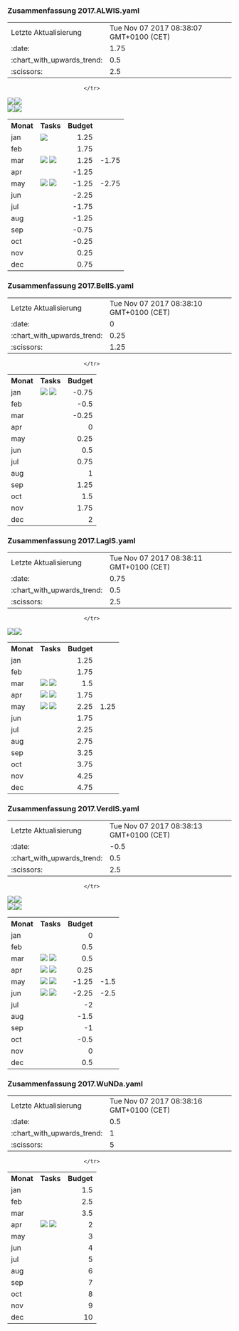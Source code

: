 

### Zusammenfassung 2017.ALWIS.yaml
<table>
            <tr>
                <td>Letzte Aktualisierung</td><td>Tue Nov 07 2017 08:38:07 GMT+0100 (CET)</td>
            </tr>
            <tr>
                <td>:date:</td><td>1.75</td>
            </tr>
            <tr>
                <td> :chart_with_upwards_trend: </td><td>0.5</td>
            </tr>
            <tr>
                <td>:scissors:</td><td>2.5</td>
            </tr>
        </table>

 <table>
                        <tr>
                            <th valign="top" align="left">Monat</th>
                            <th valign="top" align="left">Tasks</th>
                            <th valign="bottom" align="right">Budget</th>
                 
                            </tr>
        
<tr>
                                <td valign="top">jan</td>
                            <td>
<a target="_blank" href="https://github.com/cismet/wupp/issues/1043"><img src="https://img.shields.io/badge/%231043%20-Billing%20%20%20RechnungsanlRechnungsanlRechnungsanlRechnungsanlRechnungsanlRechnungsanlRechnungsanlRechnungsanlRechnungsanlage%20ben%C3%B6tigt%20Trennung%20der%20Baulasten%20und%20der%20Katasterausz%C3%BCg%E2%80%A6%09%09%09%09-green.svg?style=flat?maxAge=1"/></a>
<br>
</td>
                        <td align="right" valign="bottom">1.25</td>
</tr>
<tr>
                                <td valign="top">feb</td>
                            <td>
</td>
                <td align="right" valign="bottom">1.75</td>
</tr>
<tr>
                                <td valign="top">mar</td>
                            <td>
<a target="_blank" href="https://github.com/cismet/wupp/issues/1118"><img src="https://img.shields.io/badge/%231118%20-Vermessungsunterlagenportal%3A%20unerwarteter%20Fehler%20ist%20beim%20Ausf%C3%BChren%20des%20Tasks%20NA%E2%80%A6%09%09%09%09-green.svg?style=flat?maxAge=1"/></a>
<a target="_blank" href="https://github.com/cismet/wupp/issues/1118"><img src="https://img.shields.io/badge/cons%20-1-yellow.svg?style=flat?maxAge=1"/></a>
<br>
</td>
                        <td align="right" valign="bottom">1.25</td>
<a target="_blank" href="https://github.com/cismet/wupp/issues/1059"><img src="https://img.shields.io/badge/%231059%20-Anbindung%20Bestellformular%20Amtliche%20Basiskarte%20(ABK)%20(3%20MT)%09%09%09%09-green.svg?style=flat?maxAge=1"/></a>
<a target="_blank" href="https://github.com/cismet/wupp/issues/1059"><img src="https://img.shields.io/badge/cons%20-3-yellow.svg?style=flat?maxAge=1"/></a>
<br>
</td>
                        <td align="right" valign="bottom">-1.75</td>
</tr>
<tr>
                                <td valign="top">apr</td>
                            <td>
</td>
                <td align="right" valign="bottom">-1.25</td>
</tr>
<tr>
                                <td valign="top">may</td>
                            <td>
<a target="_blank" href="https://github.com/cismet/wupp/issues/1150"><img src="https://img.shields.io/badge/%231150%20-Nutzername%20in%20WuNDa%20an%203A%20Server%20durchreichen%3F%20(0%2C5%20MT)%09%09%09%09-green.svg?style=flat?maxAge=1"/></a>
<a target="_blank" href="https://github.com/cismet/wupp/issues/1150"><img src="https://img.shields.io/badge/cons%20-0.5-yellow.svg?style=flat?maxAge=1"/></a>
<br>
</td>
                        <td align="right" valign="bottom">-1.25</td>
<a target="_blank" href="https://github.com/cismet/wupp/issues/1149"><img src="https://img.shields.io/badge/%231149%20-Sammelissue%20und%20ToDo%09%09%09%09-green.svg?style=flat?maxAge=1"/></a>
<a target="_blank" href="https://github.com/cismet/wupp/issues/1149"><img src="https://img.shields.io/badge/cons%20-1.5-orange.svg?style=flat?maxAge=1"/></a>
<br>
</td>
                        <td align="right" valign="bottom">-2.75</td>
</tr>
<tr>
                                <td valign="top">jun</td>
                            <td>
</td>
                <td align="right" valign="bottom">-2.25</td>
</tr>
<tr>
                                <td valign="top">jul</td>
                            <td>
</td>
                <td align="right" valign="bottom">-1.75</td>
</tr>
<tr>
                                <td valign="top">aug</td>
                            <td>
</td>
                <td align="right" valign="bottom">-1.25</td>
</tr>
<tr>
                                <td valign="top">sep</td>
                            <td>
</td>
                <td align="right" valign="bottom">-0.75</td>
</tr>
<tr>
                                <td valign="top">oct</td>
                            <td>
</td>
                <td align="right" valign="bottom">-0.25</td>
</tr>
<tr>
                                <td valign="top">nov</td>
                            <td>
</td>
                <td align="right" valign="bottom">0.25</td>
</tr>
<tr>
                                <td valign="top">dec</td>
                            <td>
</td>
                <td align="right" valign="bottom">0.75</td>
</tr>
</table>


### Zusammenfassung 2017.BelIS.yaml
<table>
            <tr>
                <td>Letzte Aktualisierung</td><td>Tue Nov 07 2017 08:38:10 GMT+0100 (CET)</td>
            </tr>
            <tr>
                <td>:date:</td><td>0</td>
            </tr>
            <tr>
                <td> :chart_with_upwards_trend: </td><td>0.25</td>
            </tr>
            <tr>
                <td>:scissors:</td><td>1.25</td>
            </tr>
        </table>

 <table>
                        <tr>
                            <th valign="top" align="left">Monat</th>
                            <th valign="top" align="left">Tasks</th>
                            <th valign="bottom" align="right">Budget</th>
                 
                            </tr>
        
<tr>
                                <td valign="top">jan</td>
                            <td>
<a target="_blank" href="https://github.com/cismet/wupp/issues/873"><img src="https://img.shields.io/badge/%23873%20-Farbliche%20Markierung%20in%20den%20Arbeitsauftr%C3%A4gen%20anpassen%20(1MT)%09%09%09%09-green.svg?style=flat?maxAge=1"/></a>
<a target="_blank" href="https://github.com/cismet/wupp/issues/873"><img src="https://img.shields.io/badge/cons%20-1-yellow.svg?style=flat?maxAge=1"/></a>
<br>
</td>
                        <td align="right" valign="bottom">-0.75</td>
</tr>
<tr>
                                <td valign="top">feb</td>
                            <td>
</td>
                <td align="right" valign="bottom">-0.5</td>
</tr>
<tr>
                                <td valign="top">mar</td>
                            <td>
</td>
                <td align="right" valign="bottom">-0.25</td>
</tr>
<tr>
                                <td valign="top">apr</td>
                            <td>
</td>
                <td align="right" valign="bottom">0</td>
</tr>
<tr>
                                <td valign="top">may</td>
                            <td>
</td>
                <td align="right" valign="bottom">0.25</td>
</tr>
<tr>
                                <td valign="top">jun</td>
                            <td>
</td>
                <td align="right" valign="bottom">0.5</td>
</tr>
<tr>
                                <td valign="top">jul</td>
                            <td>
</td>
                <td align="right" valign="bottom">0.75</td>
</tr>
<tr>
                                <td valign="top">aug</td>
                            <td>
</td>
                <td align="right" valign="bottom">1</td>
</tr>
<tr>
                                <td valign="top">sep</td>
                            <td>
</td>
                <td align="right" valign="bottom">1.25</td>
</tr>
<tr>
                                <td valign="top">oct</td>
                            <td>
</td>
                <td align="right" valign="bottom">1.5</td>
</tr>
<tr>
                                <td valign="top">nov</td>
                            <td>
</td>
                <td align="right" valign="bottom">1.75</td>
</tr>
<tr>
                                <td valign="top">dec</td>
                            <td>
</td>
                <td align="right" valign="bottom">2</td>
</tr>
</table>


### Zusammenfassung 2017.LagIS.yaml
<table>
            <tr>
                <td>Letzte Aktualisierung</td><td>Tue Nov 07 2017 08:38:11 GMT+0100 (CET)</td>
            </tr>
            <tr>
                <td>:date:</td><td>0.75</td>
            </tr>
            <tr>
                <td> :chart_with_upwards_trend: </td><td>0.5</td>
            </tr>
            <tr>
                <td>:scissors:</td><td>2.5</td>
            </tr>
        </table>

 <table>
                        <tr>
                            <th valign="top" align="left">Monat</th>
                            <th valign="top" align="left">Tasks</th>
                            <th valign="bottom" align="right">Budget</th>
                 
                            </tr>
        
<tr>
                                <td valign="top">jan</td>
                            <td>
</td>
                <td align="right" valign="bottom">1.25</td>
</tr>
<tr>
                                <td valign="top">feb</td>
                            <td>
</td>
                <td align="right" valign="bottom">1.75</td>
</tr>
<tr>
                                <td valign="top">mar</td>
                            <td>
<a target="_blank" href="https://github.com/cismet/wupp/issues/1104"><img src="https://img.shields.io/badge/%231104%20-Lagis%3A%20Erweiterung%20Baulasten%20(0%2C75%20MT)%09%09%09%09-green.svg?style=flat?maxAge=1"/></a>
<a target="_blank" href="https://github.com/cismet/wupp/issues/1104"><img src="https://img.shields.io/badge/cons%20-0.75-orange.svg?style=flat?maxAge=1"/></a>
<br>
</td>
                        <td align="right" valign="bottom">1.5</td>
</tr>
<tr>
                                <td valign="top">apr</td>
                            <td>
<a target="_blank" href="https://github.com/cismet/wupp/issues/1106"><img src="https://img.shields.io/badge/%231106%20-Lagis%3A%20Abteilungs%20IX%20Flurst%C3%BCck%20wird%20kein%20Datum%20der%20Historie%20eingetragen%20(0%2C25%20MT%E2%80%A6%09%09%09%09-green.svg?style=flat?maxAge=1"/></a>
<a target="_blank" href="https://github.com/cismet/wupp/issues/1106"><img src="https://img.shields.io/badge/cons%20-0.25-yellow.svg?style=flat?maxAge=1"/></a>
<br>
</td>
                        <td align="right" valign="bottom">1.75</td>
</tr>
<tr>
                                <td valign="top">may</td>
                            <td>
<a target="_blank" href="https://github.com/cismet/wupp/issues/1107"><img src="https://img.shields.io/badge/%231107%20-Lagis%3A%20Abt.%20IX%20Flurst%C3%BCcke%20als%20extra%20Layer.%09%09%09%09-green.svg?style=flat?maxAge=1"/></a>
<a target="_blank" href="https://github.com/cismet/wupp/issues/1107"><img src="https://img.shields.io/badge/cons%20-0-yellowgreen.svg?style=flat?maxAge=1"/></a>
<br>
</td>
                        <td align="right" valign="bottom">2.25</td>
<a target="_blank" href="https://github.com/cismet/wupp/issues/1105"><img src="https://img.shields.io/badge/%231105%20-Lagis%3A%20Plausibilit%C3%A4t%20historische%20Flurst%C3%BCcke%20(1%20MT)%09%09%09%09-green.svg?style=flat?maxAge=1"/></a>
<a target="_blank" href="https://github.com/cismet/wupp/issues/1105"><img src="https://img.shields.io/badge/cons%20-1-yellow.svg?style=flat?maxAge=1"/></a>
<br>
</td>
                        <td align="right" valign="bottom">1.25</td>
</tr>
<tr>
                                <td valign="top">jun</td>
                            <td>
</td>
                <td align="right" valign="bottom">1.75</td>
</tr>
<tr>
                                <td valign="top">jul</td>
                            <td>
</td>
                <td align="right" valign="bottom">2.25</td>
</tr>
<tr>
                                <td valign="top">aug</td>
                            <td>
</td>
                <td align="right" valign="bottom">2.75</td>
</tr>
<tr>
                                <td valign="top">sep</td>
                            <td>
</td>
                <td align="right" valign="bottom">3.25</td>
</tr>
<tr>
                                <td valign="top">oct</td>
                            <td>
</td>
                <td align="right" valign="bottom">3.75</td>
</tr>
<tr>
                                <td valign="top">nov</td>
                            <td>
</td>
                <td align="right" valign="bottom">4.25</td>
</tr>
<tr>
                                <td valign="top">dec</td>
                            <td>
</td>
                <td align="right" valign="bottom">4.75</td>
</tr>
</table>


### Zusammenfassung 2017.VerdIS.yaml
<table>
            <tr>
                <td>Letzte Aktualisierung</td><td>Tue Nov 07 2017 08:38:13 GMT+0100 (CET)</td>
            </tr>
            <tr>
                <td>:date:</td><td>-0.5</td>
            </tr>
            <tr>
                <td> :chart_with_upwards_trend: </td><td>0.5</td>
            </tr>
            <tr>
                <td>:scissors:</td><td>2.5</td>
            </tr>
        </table>

 <table>
                        <tr>
                            <th valign="top" align="left">Monat</th>
                            <th valign="top" align="left">Tasks</th>
                            <th valign="bottom" align="right">Budget</th>
                 
                            </tr>
        
<tr>
                                <td valign="top">jan</td>
                            <td>
</td>
                <td align="right" valign="bottom">0</td>
</tr>
<tr>
                                <td valign="top">feb</td>
                            <td>
</td>
                <td align="right" valign="bottom">0.5</td>
</tr>
<tr>
                                <td valign="top">mar</td>
                            <td>
<a target="_blank" href="https://github.com/cismet/wupp/issues/1120"><img src="https://img.shields.io/badge/%231120%20-Integration%20der%20Funktionalit%C3%A4t%20in%20VERDIS%20(0%2C5MT)%09%09%09%09-green.svg?style=flat?maxAge=1"/></a>
<a target="_blank" href="https://github.com/cismet/wupp/issues/1120"><img src="https://img.shields.io/badge/cons%20-0.5-yellow.svg?style=flat?maxAge=1"/></a>
<br>
</td>
                        <td align="right" valign="bottom">0.5</td>
</tr>
<tr>
                                <td valign="top">apr</td>
                            <td>
<a target="_blank" href="https://github.com/cismet/wupp/issues/1130"><img src="https://img.shields.io/badge/%231130%20-VerdIS%20%20%20Versickerungsgenehmigungen%3A%20Einspielen%20von%20Geometrien%20zu%20Versickerungsg%E2%80%A6%09%09%09%09-green.svg?style=flat?maxAge=1"/></a>
<a target="_blank" href="https://github.com/cismet/wupp/issues/1130"><img src="https://img.shields.io/badge/cons%20-0.75-yellowgreen.svg?style=flat?maxAge=1"/></a>
<br>
</td>
                        <td align="right" valign="bottom">0.25</td>
</tr>
<tr>
                                <td valign="top">may</td>
                            <td>
<a target="_blank" href="https://github.com/cismet/wupp/issues/1102"><img src="https://img.shields.io/badge/%231102%20-verdis%3A%20Punktvereinigung%20beim%20Speichern%20(2MT)%09%09%09%09-green.svg?style=flat?maxAge=1"/></a>
<a target="_blank" href="https://github.com/cismet/wupp/issues/1102"><img src="https://img.shields.io/badge/cons%20-2-orange.svg?style=flat?maxAge=1"/></a>
<br>
</td>
                        <td align="right" valign="bottom">-1.25</td>
<a target="_blank" href="https://github.com/cismet/wupp/issues/1103"><img src="https://img.shields.io/badge/%231103%20-verdis%3A%20Anpassung%20Fronterzeugung%20(0%2C25MT)%09%09%09%09-green.svg?style=flat?maxAge=1"/></a>
<a target="_blank" href="https://github.com/cismet/wupp/issues/1103"><img src="https://img.shields.io/badge/cons%20-0.25-yellow.svg?style=flat?maxAge=1"/></a>
<br>
</td>
                        <td align="right" valign="bottom">-1.5</td>
</tr>
<tr>
                                <td valign="top">jun</td>
                            <td>
<a target="_blank" href="https://github.com/cismet/wupp/issues/1057"><img src="https://img.shields.io/badge/%231057%20-Druckfunktion%20in%20verdis%20einbauen%20und%20testen%20(1%2C25MT)%09%09%09%09-green.svg?style=flat?maxAge=1"/></a>
<a target="_blank" href="https://github.com/cismet/wupp/issues/1057"><img src="https://img.shields.io/badge/cons%20-1.25-orange.svg?style=flat?maxAge=1"/></a>
<br>
</td>
                        <td align="right" valign="bottom">-2.25</td>
<a target="_blank" href="https://github.com/cismet/wupp/issues/1100"><img src="https://img.shields.io/badge/%231100%20-verdis%3A%20Scrollrichtung%20konfigurierbar%20machen%20(0%2C25MT)%09%09%09%09-green.svg?style=flat?maxAge=1"/></a>
<a target="_blank" href="https://github.com/cismet/wupp/issues/1100"><img src="https://img.shields.io/badge/cons%20-0.25-yellow.svg?style=flat?maxAge=1"/></a>
<br>
</td>
                        <td align="right" valign="bottom">-2.5</td>
</tr>
<tr>
                                <td valign="top">jul</td>
                            <td>
</td>
                <td align="right" valign="bottom">-2</td>
</tr>
<tr>
                                <td valign="top">aug</td>
                            <td>
</td>
                <td align="right" valign="bottom">-1.5</td>
</tr>
<tr>
                                <td valign="top">sep</td>
                            <td>
</td>
                <td align="right" valign="bottom">-1</td>
</tr>
<tr>
                                <td valign="top">oct</td>
                            <td>
</td>
                <td align="right" valign="bottom">-0.5</td>
</tr>
<tr>
                                <td valign="top">nov</td>
                            <td>
</td>
                <td align="right" valign="bottom">0</td>
</tr>
<tr>
                                <td valign="top">dec</td>
                            <td>
</td>
                <td align="right" valign="bottom">0.5</td>
</tr>
</table>


### Zusammenfassung 2017.WuNDa.yaml
<table>
            <tr>
                <td>Letzte Aktualisierung</td><td>Tue Nov 07 2017 08:38:16 GMT+0100 (CET)</td>
            </tr>
            <tr>
                <td>:date:</td><td>0.5</td>
            </tr>
            <tr>
                <td> :chart_with_upwards_trend: </td><td>1</td>
            </tr>
            <tr>
                <td>:scissors:</td><td>5</td>
            </tr>
        </table>

 <table>
                        <tr>
                            <th valign="top" align="left">Monat</th>
                            <th valign="top" align="left">Tasks</th>
                            <th valign="bottom" align="right">Budget</th>
                 
                            </tr>
        
<tr>
                                <td valign="top">jan</td>
                            <td>
</td>
                <td align="right" valign="bottom">1.5</td>
</tr>
<tr>
                                <td valign="top">feb</td>
                            <td>
</td>
                <td align="right" valign="bottom">2.5</td>
</tr>
<tr>
                                <td valign="top">mar</td>
                            <td>
</td>
                <td align="right" valign="bottom">3.5</td>
</tr>
<tr>
                                <td valign="top">apr</td>
                            <td>
<a target="_blank" href="https://github.com/cismet/wupp/issues/1136"><img src="https://img.shields.io/badge/%231136%20-Erweiterung%20GUI%20Georeferenzierung%20(2%2C5%20MT)%09%09%09%09-green.svg?style=flat?maxAge=1"/></a>
<a target="_blank" href="https://github.com/cismet/wupp/issues/1136"><img src="https://img.shields.io/badge/cons%20-2.5-orange.svg?style=flat?maxAge=1"/></a>
<br>
</td>
                        <td align="right" valign="bottom">2</td>
</tr>
<tr>
                                <td valign="top">may</td>
                            <td>
</td>
                <td align="right" valign="bottom">3</td>
</tr>
<tr>
                                <td valign="top">jun</td>
                            <td>
</td>
                <td align="right" valign="bottom">4</td>
</tr>
<tr>
                                <td valign="top">jul</td>
                            <td>
</td>
                <td align="right" valign="bottom">5</td>
</tr>
<tr>
                                <td valign="top">aug</td>
                            <td>
</td>
                <td align="right" valign="bottom">6</td>
</tr>
<tr>
                                <td valign="top">sep</td>
                            <td>
</td>
                <td align="right" valign="bottom">7</td>
</tr>
<tr>
                                <td valign="top">oct</td>
                            <td>
</td>
                <td align="right" valign="bottom">8</td>
</tr>
<tr>
                                <td valign="top">nov</td>
                            <td>
</td>
                <td align="right" valign="bottom">9</td>
</tr>
<tr>
                                <td valign="top">dec</td>
                            <td>
</td>
                <td align="right" valign="bottom">10</td>
</tr>
</table>

